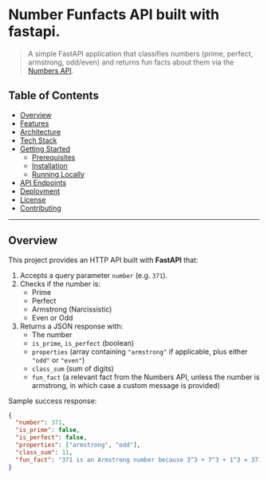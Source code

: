 # Number Funfacts API built with fastapi.

> A simple FastAPI application that classifies numbers (prime, perfect, armstrong, odd/even) and returns fun facts about them via the [Numbers API](http://numbersapi.com).

## Table of Contents
- [Overview](#overview)
- [Features](#features)
- [Architecture](#architecture)
- [Tech Stack](#tech-stack)
- [Getting Started](#getting-started)
  - [Prerequisites](#prerequisites)
  - [Installation](#installation)
  - [Running Locally](#running-locally)
- [API Endpoints](#api-endpoints)
- [Deployment](#deployment)
- [License](#license)
- [Contributing](#contributing)

---

## Overview

This project provides an HTTP API built with **FastAPI** that:

1. Accepts a query parameter `number` (e.g. `371`).
2. Checks if the number is:
   - Prime
   - Perfect
   - Armstrong (Narcissistic)
   - Even or Odd
3. Returns a JSON response with:
   - The number
   - `is_prime`, `is_perfect` (boolean)
   - `properties` (array containing `"armstrong"` if applicable, plus either `"odd"` or `"even"`)
   - `class_sum` (sum of digits)
   - `fun_fact` (a relevant fact from the Numbers API, unless the number is armstrong, in which case a custom message is provided)

Sample success response:
```json
{
  "number": 371,
  "is_prime": false,
  "is_perfect": false,
  "properties": ["armstrong", "odd"],
  "class_sum": 11,
  "fun_fact": "371 is an Armstrong number because 3^3 + 7^3 + 1^3 = 371"
}
```
